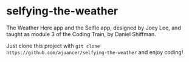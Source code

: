 # selfying-the-weather
The Weather Here app and the Selfie app, designed by Joey Lee, and taught as module 3 of the Coding Train, by Daniel Shiffman.

Just clone this project with `git clone https://github.com/ajuancer/selfying-the-weather` and enjoy coding!
